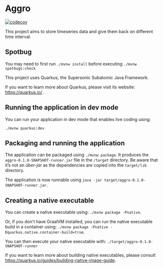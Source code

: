 # Aggro

[![codecov](https://codecov.io/gh/wyki-io/aggro/branch/master/graph/badge.svg)](https://codecov.io/gh/wyki-io/aggro)

This project aims to store timeseries data and give them back on different time
interval.

## Spotbug

You may need to first run `./mvnw install` before executing `./mvnw spotbugs:check`

This project uses Quarkus, the Supersonic Subatomic Java Framework.

If you want to learn more about Quarkus, please visit its website: https://quarkus.io/ .

## Running the application in dev mode

You can run your application in dev mode that enables live coding using:
```
./mvnw quarkus:dev
```

## Packaging and running the application

The application can be packaged using `./mvnw package`.
It produces the `aggro-0.1.0-SNAPSHOT-runner.jar` file in the `/target` directory.
Be aware that it’s not an _über-jar_ as the dependencies are copied into the `target/lib` directory.

The application is now runnable using `java -jar target/aggro-0.1.0-SNAPSHOT-runner.jar`.

## Creating a native executable

You can create a native executable using: `./mvnw package -Pnative`.

Or, if you don't have GraalVM installed, you can run the native executable build in a container using: `./mvnw package -Pnative -Dquarkus.native.container-build=true`.

You can then execute your native executable with: `./target/aggro-0.1.0-SNAPSHOT-runner`

If you want to learn more about building native executables, please consult https://quarkus.io/guides/building-native-image-guide.
